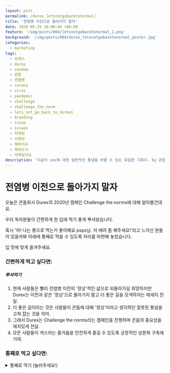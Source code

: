 ```yaml
---
layout: post
permalink: /durex_letsnotgobacktonormal/
title: '전염병 이전으로 돌아가지 말자'
date: 2020-05-29 16:00:00 +09:00
feature: '/img/posts/004/letsnotgobacktonormal_1.png'
background: '/img/posts/004/durex_letsnotgobacktonormal_poster.jpg'
categories:
  - marketing
tags:
  - 듀렉스
  - durex
  - condom
  - 콘돔
  - 전염병
  - corona
  - virus
  - pandemic
  - challenge
  - challenge_the_norm
  - lets_not_go_back_to_normal
  - branding
  - issue
  - issues
  - 마케팅
  - 브랜딩
  - 해외이슈
  - 해외소식
  - 마케팅이슈
description: '지금이 sex에 대한 일반적인 통념을 바꿀 수 있는 유일한 기회다. by 콘돔회사'
---
```


# 전염병 이전으로 돌아가지 말자

오늘은 콘돔회사 Durex의 2020년 캠페인 Challenge the norms에 대해 알아볼건데요.

우리 독자분들이 간편하게 한 입에 먹기 좋게 뿌셔놨습니다.

혹시 '아! 나는 통으로 먹는거 좋아해요 psps님. 저 배려 좀 해주세요!'라고 느끼신 분들이 있을까봐 아래에 통째로 먹을 수 있도록 자리를 마련해 놓았습니다.

입 맛에 맞게 즐겨주세요.

### 간편하게 먹고 싶다면:

##### 뿌셔먹기

1. 현재 사람들은 빨리 전염병 이전의 '정상'적인 삶으로 되돌아가길 희망하지만 Durex는 이전과 같은 '정상'으로 돌아가지 말고 더 좋은 길을 모색하자는 메세지 전달.
2. 더 좋은 길이라는 것은 사람들이 콘돔에 대해 '정상'이라고 생각하던 잘못된 통념을 고쳐 잡는 것을 의미.
3. 그래서 Durex는 Challenge the norms라는 캠페인을 진행하며 콘돔의 중요성을 재치있게 전달.
4. 모든 사람들이 섹스라는 즐거움을 안전하게 즐길 수 있도록 긍정적인 성문화 구축에 기여.

### 통째로 먹고 싶다면:

<details>
<summary>통째로 먹기 (눌러주세요!)</summary>
<div markdown = "1">

최근 전염병의 기세가 한풀 기울어 격리조치를 완화하는 나라들이 하나 둘씩 생겨나고 있습니다. 시민들은 다시 이전처럼 돌아가고 싶다고 울부 짖고 있던 상황이라 매우 반가운 소식이 아닐 수가 없습니다.

그러나 콘돔회사 Durex는 사람들이 '이전처럼 돌아가고 싶다'고 말하는 것에 회의적입니다. 왜 그런지 알아보도록 하죠.

## 전염병이 만들어 낸 단어.

본격적으로 살펴보기 전, 해외에서 생겨난 새로운 단어가 있습니다.

바로 coronavirus baby-boom.

해외의 경우 락다운(격리조치) 때문에 coronavirus baby-boom이라는 뜻밖의 인구 통계적 호황(?)을 누리게 될 거라는 예측이 일반인들 사이에서 이야기가 오고갑니다. 커플, 부부 간 집에서 오붓하게 보내는 시간이 길어지다보니 자연스럽게 뜨거운 관계를 맺게 된다고 생각하는 거겠죠.

하지만 전문가들은 그 반대의 결과를 보여주었습니다.

Durex의 모회사인 Reckitt Benckiser의 락스만 나라시만 대표에 의하면 전염병 때문에 사람들이 섹스 하는 횟수가 줄었다라고 했습니다. Durex가 영국, 이탈리아, 중국, 남아공을 대상으로 섹스 설문조사를 한 결과, 사람들이 말하길 사회적 거리두기 때문에 섹스를 할 수 없다고 합니다.

쏠로는 밖에 나가 자기의 매력을 어필 할 수가 없어서, 커플들은 건강, 돈, 실업 위기 등의 이유로 섹스할 '맛'을 잃었다고 하는데요.

![social_distancing](/img/posts/004/social_distance.jpg)

> *하 나 참 매력있는데 어떻게 보여줄 방법이 없네!(고구마 x 10개)*

이들은 하루 빨리 과거처럼 '정상'적인 일상으로 돌아가길 희망하고 있습니다.

그러나 여기 과거처럼 정상으로 돌아가는 것에 반대하는 브랜드가 있습니다. Durex가 그 주인공이죠.

<img src = '/img/posts/004/durex_logo.png' alt = 'Durex 로고' class = 'img_center'>

## Challege the norms

오늘은 콘돔 브랜드 중 가장 유명한 Durex의 최근 캠페인 Challenge the norms를 소개해 드리려 합니다.

norm이란 기본 or 스탠다드, 즉 정상이라는 뜻의 단어입니다.

이 캠페인은 섹스를 둘러싼 과거에 '정상'이라 생각했던 비정상적인 사고와 행동을 바꾸는 것을 목표로 하고 있습니다.

어떤 캠페인인지 살펴보기 전, Durex에 대해 잠깐 알아봅시다.

최초로 전류를 통한 불량검사 방식을 개발 및 도입한 브랜드이자 최초로 인체공학을 고려한 콘돔을 만들어 낸, 콘돔계의 선구자 Durex.

<img src = '/img/posts/004/durex_name.jfif' alt = 'Durex 이름의 의미' class = 'img_center'>

> *"We Believe Good Sex Should be For Everyone"<br>
> "기분 좋은 섹스는 모두를 위한 것이여야 한다."*

위 슬로건을 바탕으로 Durex는 기분 좋은 성관계를 위한 콘돔과 그 외 마사지 젤, 섹스 토이를 개발해오고 있습니다.

## Durex의 유쾌 & 응큼한 광고

Durex의 포스터 광고들을 보면 제품의 특성을 아주 잘 살린 말장난을 잘 하는 걸로 유명한데요. 년말이 다가올 때 진행한 포스터 광고 몇 가지 살펴보죠.

<img src = '/img/posts/004/durex_vibe.png' alt = 'Durex 남성용 바이브레이터' class = 'img_center'>

> *"The end is coming." 남자용 바이브레이터. <br>다가오는 년말을 의미하는 동시에 The end is coming(끝은 절정)이라는 뜻으로도 해석 되는 말장난.*

<img src = '/img/posts/004/end_shouldnt_be_only_thing_coming.png' alt = 'Durex 여성용 바이브레이터' class = 'img_center'>

> *"년말만 오면 안된다." 여성용 바이브레이터. <br>년말 뿐만 아니라 오르가즘도 온다는 뜻일까?*

<img src = '/img/posts/004/durexquickly.png' alt = 'Durex 사정지연 콘돔' class = 'img_center'>

> *"끝(년말)이 빨리 오지 않는다면 당신도 그러면 안된다." 남성용 사정지연 콘돔.<br>오이오이 너무 빠르면 안된다구(찡긋)*

<img src = '/img/posts/004/golden_ring2.png' alt = 'Durex 청혼 반지같은 금색 콘돔' class = 'img_center'>
> *"그녀가 응이라 했다. ㅅㅎ? 실화? 대애박! 예에에에쓰!" 황금색 콘돔. <br>마치 결혼 청혼 반지처럼 만들어놨네요 ㅋㅋㅋ.*

<img src = '/img/posts/004/trust_me.png' alt = '물로 가득 찼지만 새지 않는 Durex 콘돔' class = 'img_center'>

> *"믿어" 콘돔의 안정성 광고. <br>신뢰도 뿜뿜.*

언제나 유쾌하게 안전한 성관계를 장려하는 Durex가 최근 Challenge the norms 캠페인을 실시했습니다. 이 캠페인은 이번 전염병 시기를 기점으로 섹스에 대해 일반적으로 퍼져있는 잘못된 'Norm'을 바로 잡는 것을 목적으로 하고 있습니다. 그들이 말하는 잘못된 'Norm' 몇가지를 살펴보면 다음과 같습니다.

1. 하루 100만명이 불필요하게 성병에 감염이 ''정상''
2. 콘돔을 들고 다니는 여성을 비하하는 게 ''정상''
3. 콘돔 안끼는 쓰레기같은 변명이 ''정상''

Durex는

> *"Let's have good sex. Safe sex. For everyone, forever."<br>"기분 좋고 안전한 섹스를 합시다. 모두가, 영원히."*

라는 슬로건 아래 불안하고 안전하지 않은 성관계를 비판하고 사회에 만연한 섹스에 대한 비정상적인 '정상' 바꾸려는 것이죠.

## 락다운 이후 Durex가 보낸 메세지

Durex는 캠페인 시작 전 일관된 브랜드 톤(tone)을 갖추기 위해 올해 초부터 초석을 깔아놓았습니다. 올해 초 락다운이 시행 되고부터 현 상황과 맞물리는 브랜드의 진실성을 담은 메세지를 보내왔습니다. 몇 가지 읽어보도록 하겠습니다.

1.  > *"We’ve been protecting people since 1929. Now it’s your turn"<br>
   > 우린 1929년부터 사람들을 지켜왔습니다. 이젠 당신 차례에요.* <br>
   >
   > 성병과 인구폭발로부터 사람들을 지켜온 Durex, 당신은 집 안 머물면서 사람들을 지킬 수 있음을 이야기
2.  > *"Come together, apart. You don’t have to share a bed to have great sex"<br>
   > 함께 느끼세요. 떨어져서. 끝내주는 섹스를 위해 침대를 같이 쓸 필욘 없어요.*<br>
   >
   > 서로 거리를 두고 장난감을 이용한 섹스를 말하는 것일까?
3. > *"Staying in doesn’t mean you can’t explore."<br>
   > 갇혀있다고 모험이 없는게 아니에요.*<br>
   >
   > 집 안에서 자기 몸에 집중하고 탐험할 수 있음을 이야기

이렇듯 Durex는 사람들에게

1. 책임감을 심어주고,
2. 섹스에 대한 고정관념을 공개적으로 바꾸며
3. 전염병을 극복하기 위해 격리된 상황을 극복할 수 있게 새로운 즐길거리(?)를 알려주는 등

즐겁고 안전한 섹스를 장려하고 있습니다.

## 마무리

우리나라 보고된 성병 발생수는 2014년 1만 2416건에서 매년 약 20% 증가하여 2018년 3만 1017건입니다.

국내 혼전임신 출생아 비율은 2001년 7.5%에서 2015년 17.8%로 나타나며 20~24세의 혼전임신 비율이 30%로 가장 높고 10대 후반이 23%죠.

피임에 대한 제대로 된 교육이 안되어 있고 본인의 쾌락만 생각한 잘못된 성관념 때문에 고통받는 사람들이 여전히 많은 것으로 알고 있습니다. Durex의 캠페인이 우리나라에서도 광고 되어 모두가 안전하게 즐길 수 있는 섹스를 위한 콘돔 문화를 만들었으면 하는 희망이 있습니다.

노콘노섹. 이쁜 사랑 하세요~ <3


<span class = "reference">
*국내 성병발생수와 혼전임신 출생아 비율 통계는 질병관리본부에서 분석한 [2014년~2018년 국내 성매개감염병 신고 발생 동향](https://www.cdc.go.kr/board/board.es?mid=a20602010000&bid=0034&list_no=366792&act=view)에서 확인 가능함.
</span>
